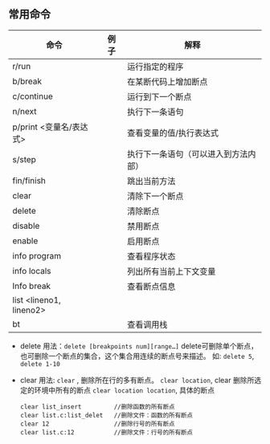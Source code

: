 

## 常用命令

| 命令                      | 例子   | 解释                 |
| ----------------------- | ---- | ------------------ |
| r/run                   |      | 运行指定的程序            |
| b/break                 |      | 在某断代码上增加断点         |
| c/continue              |      | 运行到下一个断点           |
| n/next                  |      | 执行下一条语句            |
| p/print <变量名/表达式>       |      | 查看变量的值/执行表达式       |
| s/step                  |      | 执行下一条语句（可以进入到方法内部） |
| fin/finish              |      | 跳出当前方法             |
| clear                   |      | 清除下一个断点            |
| delete                  |      | 清除断点               |
| disable                 |      | 禁用断点               |
| enable                  |      | 启用断点               |
| info program            |      | 查看程序状态             |
| info locals             |      | 列出所有当前上下文变量        |
| Info break              |      | 查看断点信息             |
| list <lineno1, lineno2> |      |                    |
| bt                      |      | 查看调用栈              |





* delete
  用法：`delete [breakpoints num][range…]`
  delete可删除单个断点，也可删除一个断点的集合，这个集合用连续的断点号来描述。
  如: `delete 5`, `delete 1-10`

* clear
  用法: `clear` , 删除所在行的多有断点。
  ​         `clear location`, clear 删除所选定的环境中所有的断点
  ​        `clear location location`, 具体的断点

  ```
  clear list_insert         //删除函数的所有断点
  clear list.c:list_delet   //删除文件：函数的所有断点
  clear 12                  //删除行号的所有断点
  clear list.c:12           //删除文件：行号的所有断点
  ```

  ​

  ​